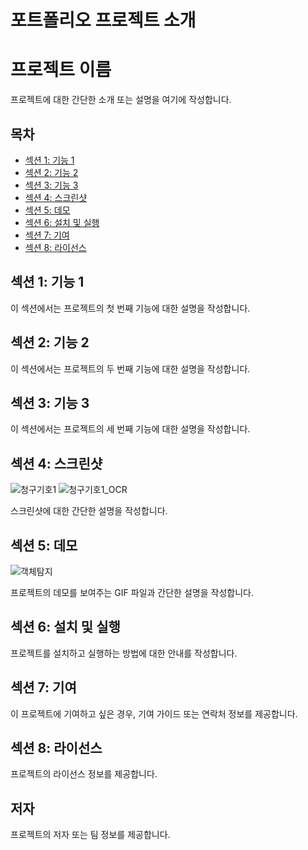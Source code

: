 # 포트폴리오 프로젝트 소개
>
# 프로젝트 이름

프로젝트에 대한 간단한 소개 또는 설명을 여기에 작성합니다.

## 목차

- [섹션 1: 기능 1](#섹션-1-기능-1)
- [섹션 2: 기능 2](#섹션-2-기능-2)
- [섹션 3: 기능 3](#섹션-3-기능-3)
- [섹션 4: 스크린샷](#섹션-4-스크린샷)
- [섹션 5: 데모](#섹션-5-데모)
- [섹션 6: 설치 및 실행](#섹션-6-설치-및-실행)
- [섹션 7: 기여](#섹션-7-기여)
- [섹션 8: 라이선스](#섹션-8-라이선스)

## 섹션 1: 기능 1

이 섹션에서는 프로젝트의 첫 번째 기능에 대한 설명을 작성합니다.

## 섹션 2: 기능 2

이 섹션에서는 프로젝트의 두 번째 기능에 대한 설명을 작성합니다.

## 섹션 3: 기능 3

이 섹션에서는 프로젝트의 세 번째 기능에 대한 설명을 작성합니다.

## 섹션 4: 스크린샷

![청구기호1](https://github.com/taewoo1997/Portfolio/assets/108257288/1691dab8-1ac1-44bb-b1f6-0474a2d338c0)
![청구기호1_OCR](https://github.com/taewoo1997/Portfolio/assets/108257288/be91c440-bf67-4224-941f-dd1114564467)

스크린샷에 대한 간단한 설명을 작성합니다.

## 섹션 5: 데모

![객체탐지](https://github.com/taewoo1997/Portfolio/assets/108257288/b90f4e01-395a-4190-b52c-453c6fa59cb7)

프로젝트의 데모를 보여주는 GIF 파일과 간단한 설명을 작성합니다.

## 섹션 6: 설치 및 실행

프로젝트를 설치하고 실행하는 방법에 대한 안내를 작성합니다.

## 섹션 7: 기여

이 프로젝트에 기여하고 싶은 경우, 기여 가이드 또는 연락처 정보를 제공합니다.

## 섹션 8: 라이선스

프로젝트의 라이선스 정보를 제공합니다.

## 저자

프로젝트의 저자 또는 팀 정보를 제공합니다.
